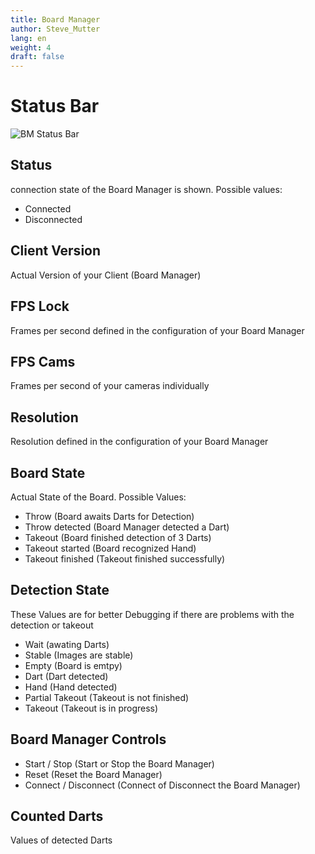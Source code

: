 ```yaml
---
title: Board Manager
author: Steve_Mutter
lang: en
weight: 4
draft: false
---
```


# Status Bar

![BM Status Bar](/how-to-play/images/StatusBar.png)

## Status
connection state of the Board Manager is shown. 
Possible values: </br>
- Connected </br>
- Disconnected

## Client Version
Actual Version of your Client (Board Manager)

## FPS Lock
Frames per second defined in the configuration of your Board Manager

## FPS Cams
Frames per second of your cameras individually

## Resolution
Resolution defined in the configuration of your Board Manager

## Board State
Actual State of the Board. Possible Values: </br>
- Throw (Board awaits Darts for Detection) </br>
- Throw detected (Board Manager detected a Dart) </br>
- Takeout (Board finished detection of 3 Darts) </br>
- Takeout started (Board recognized Hand) </br>
- Takeout finished (Takeout finished successfully)


## Detection State
These Values are for better Debugging if there are problems with the detection or takeout
- Wait (awating Darts) </br>
- Stable (Images are stable) </br>
- Empty (Board is emtpy) </br>
- Dart (Dart detected) </br>
- Hand (Hand detected) </br>
- Partial Takeout (Takeout is not finished) </br>
- Takeout (Takeout is in progress) </br>


## Board Manager Controls
- Start / Stop (Start or Stop the Board Manager) </br>
- Reset (Reset the Board Manager) </br>
- Connect / Disconnect (Connect of Disconnect the Board Manager)


## Counted Darts
Values of detected Darts
